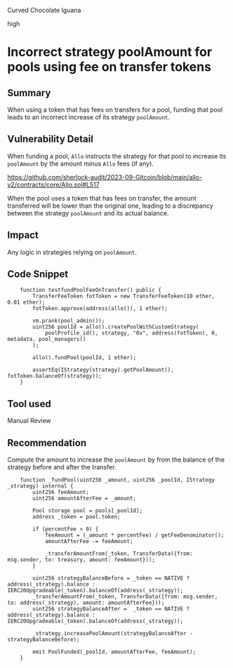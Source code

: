 Curved Chocolate Iguana

high

# Incorrect strategy poolAmount for pools using fee on transfer tokens
## Summary
When using a token that has fees on transfers for a pool, funding that pool leads to an incorrect increase of its strategy `poolAmount`.

## Vulnerability Detail
When funding a pool, `Allo` instructs the strategy for that pool to increase its `poolAmount` by the amount minus `Allo` fees (if any).

https://github.com/sherlock-audit/2023-09-Gitcoin/blob/main/allo-v2/contracts/core/Allo.sol#L517

When the pool uses a token that has fees on transfer, the amount transferred will be lower than the original one, leading to a discrepancy between the strategy `poolAmount` and its actual balance.

## Impact
Any logic in strategies relying on `poolAmount`.

## Code Snippet
```solidity
    function testfundPoolFeeOnTransfer() public {
        TransferFeeToken fotToken = new TransferFeeToken(10 ether, 0.01 ether);
        fotToken.approve(address(allo()), 1 ether);

        vm.prank(pool_admin());
        uint256 poolId = allo().createPoolWithCustomStrategy(
            poolProfile_id(), strategy, "0x", address(fotToken), 0, metadata, pool_managers()
        );
        
        allo().fundPool(poolId, 1 ether);

        assertEq(IStrategy(strategy).getPoolAmount(), fotToken.balanceOf(strategy));
    }
```

## Tool used

Manual Review

## Recommendation
Compute the amount to increase the `poolAmount` by from the balance of the strategy before and after the transfer.

```solidity
    function _fundPool(uint256 _amount, uint256 _poolId, IStrategy _strategy) internal {
        uint256 feeAmount;
        uint256 amountAfterFee = _amount;

        Pool storage pool = pools[_poolId];
        address _token = pool.token;

        if (percentFee > 0) {
            feeAmount = (_amount * percentFee) / getFeeDenominator();
            amountAfterFee -= feeAmount;

            _transferAmountFrom(_token, TransferData({from: msg.sender, to: treasury, amount: feeAmount}));
        }

        uint256 strategyBalanceBefore = _token == NATIVE ? address(_strategy).balance : IERC20Upgradeable(_token).balanceOf(address(_strategy));
        _transferAmountFrom(_token, TransferData({from: msg.sender, to: address(_strategy), amount: amountAfterFee}));
        uint256 strategyBalanceAfter =  _token == NATIVE ? address(_strategy).balance : IERC20Upgradeable(_token).balanceOf(address(_strategy));

        _strategy.increasePoolAmount(strategyBalanceAfter - strategyBalanceBefore);

        emit PoolFunded(_poolId, amountAfterFee, feeAmount);
    }
```
